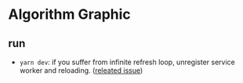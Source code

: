 # Algorithm Graphic

## run

- `yarn dev`: if you suffer from infinite refresh loop, unregister service worker and reloading. ([releated issue](https://github.com/gatsbyjs/gatsby/issues/10074))
